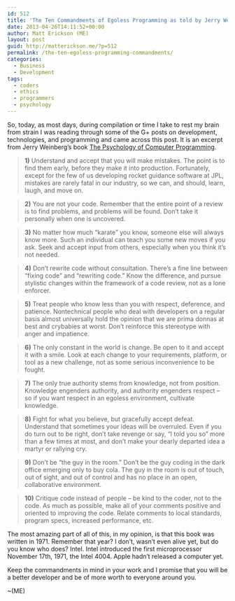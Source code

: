 ```yaml
---
id: 512
title: 'The Ten Commandments of Egoless Programming as told by Jerry Weinberg: The Psychology of Computer Programming'
date: 2013-04-26T14:11:52+00:00
author: Matt Erickson (ME)
layout: post
guid: http://matterickson.me/?p=512
permalink: /the-ten-egoless-programming-commandments/
categories:
  - Business
  - Development
tags:
  - coders
  - ethics
  - programmers
  - psychology
---
```

So, today, as most days, during compilation or time I take to rest my brain from strain I was reading through some of the G+ posts on development, technologies, and programming and came across this post. It is an excerpt from Jerry Weinberg&#8217;s book <a href="http://www.amazon.com/The-Psychology-Computer-Programming-Anniversary/dp/0932633420/ref=sr_1_1?ie=UTF8&#038;qid=1366999209&#038;sr=8-1&#038;keywords=the+psychology+of+computer+programming" title="The Psychology of Computer Programming" target="_blank">The Psychology of Computer Programming</a>. 
  


> **1)** Understand and accept that you will make mistakes. The point is to find them early, before they make it into production. Fortunately, except for the few of us developing rocket guidance software at JPL, mistakes are rarely fatal in our industry, so we can, and should, learn, laugh, and move on.   
> 
  
> **2)** You are not your code. Remember that the entire point of a review is to find problems, and problems will be found. Don&#8217;t take it personally when one is uncovered.   
> 
  
> **3)** No matter how much &#8220;karate&#8221; you know, someone else will always know more. Such an individual can teach you some new moves if you ask. Seek and accept input from others, especially when you think it&#8217;s not needed.   
> 
  
> **4)** Don&#8217;t rewrite code without consultation. There&#8217;s a fine line between &#8220;fixing code&#8221; and &#8220;rewriting code.&#8221; Know the difference, and pursue stylistic changes within the framework of a code review, not as a lone enforcer.   
> 
  
> **5)** Treat people who know less than you with respect, deference, and patience. Nontechnical people who deal with developers on a regular basis almost universally hold the opinion that we are prima donnas at best and crybabies at worst. Don&#8217;t reinforce this stereotype with anger and impatience.   
> 
  
> **6)** The only constant in the world is change. Be open to it and accept it with a smile. Look at each change to your requirements, platform, or tool as a new challenge, not as some serious inconvenience to be fought.   
> 
  
> **7)** The only true authority stems from knowledge, not from position. Knowledge engenders authority, and authority engenders respect – so if you want respect in an egoless environment, cultivate knowledge.   
> 
  
> **8)** Fight for what you believe, but gracefully accept defeat. Understand that sometimes your ideas will be overruled. Even if you do turn out to be right, don&#8217;t take revenge or say, &#8220;I told you so&#8221; more than a few times at most, and don&#8217;t make your dearly departed idea a martyr or rallying cry.   
> 
  
> **9)** Don&#8217;t be &#8220;the guy in the room.&#8221; Don&#8217;t be the guy coding in the dark office emerging only to buy cola. The guy in the room is out of touch, out of sight, and out of control and has no place in an open, collaborative environment.   
> 
  
> **10)** Critique code instead of people – be kind to the coder, not to the code. As much as possible, make all of your comments positive and oriented to improving the code. Relate comments to local standards, program specs, increased performance, etc.  

  
The most amazing part of all of this, in my opinion, is that this book was written in 1971. Remember that year? I don&#8217;t, wasn&#8217;t even alive yet, but do you know who does? Intel. Intel introduced the first microprocessor November 17th, 1971, the Intel 4004. Apple hadn&#8217;t released a computer yet.   

  
Keep the commandments in mind in your work and I promise that you will be a better developer and be of more worth to everyone around you.   

  
~(ME)